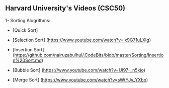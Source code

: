 ## Harvard University's Videos (CSC50)


1- Sorting Alogrithms:

- [Quick Sort]

- [Selection Sort] (https://www.youtube.com/watch?v=lx9G71uLXIg)

- [Insertion Sort] (https://github.com/nairuzabulhul/.CodeBits/blob/master/Sorting/Insertion%20Sort.md)

- [Bubble Sort] (https://www.youtube.com/watch?v=Ui97-_n5xjo)

- [Merge Sort] (https://www.youtube.com/watch?v=sWtYJv_YXbo)
